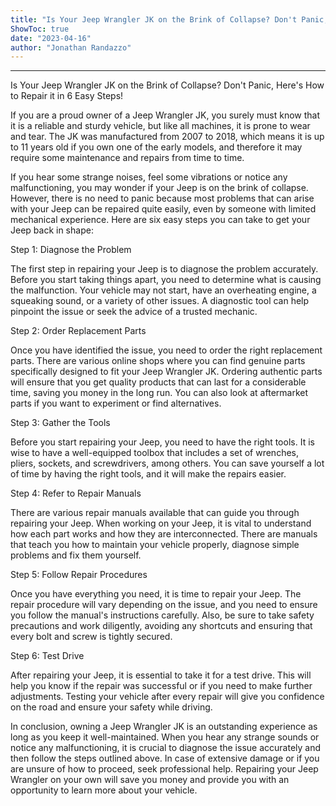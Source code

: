 ```yaml
---
title: "Is Your Jeep Wrangler JK on the Brink of Collapse? Don't Panic, Here's How to Repair it in 6 Easy Steps!"
ShowToc: true 
date: "2023-04-16"
author: "Jonathan Randazzo"
---
```

*****
Is Your Jeep Wrangler JK on the Brink of Collapse? Don't Panic, Here's How to Repair it in 6 Easy Steps!

If you are a proud owner of a Jeep Wrangler JK, you surely must know that it is a reliable and sturdy vehicle, but like all machines, it is prone to wear and tear. The JK was manufactured from 2007 to 2018, which means it is up to 11 years old if you own one of the early models, and therefore it may require some maintenance and repairs from time to time.

If you hear some strange noises, feel some vibrations or notice any malfunctioning, you may wonder if your Jeep is on the brink of collapse. However, there is no need to panic because most problems that can arise with your Jeep can be repaired quite easily, even by someone with limited mechanical experience. Here are six easy steps you can take to get your Jeep back in shape:

Step 1: Diagnose the Problem

The first step in repairing your Jeep is to diagnose the problem accurately. Before you start taking things apart, you need to determine what is causing the malfunction. Your vehicle may not start, have an overheating engine, a squeaking sound, or a variety of other issues. A diagnostic tool can help pinpoint the issue or seek the advice of a trusted mechanic.

Step 2: Order Replacement Parts

Once you have identified the issue, you need to order the right replacement parts. There are various online shops where you can find genuine parts specifically designed to fit your Jeep Wrangler JK. Ordering authentic parts will ensure that you get quality products that can last for a considerable time, saving you money in the long run. You can also look at aftermarket parts if you want to experiment or find alternatives.

Step 3: Gather the Tools

Before you start repairing your Jeep, you need to have the right tools. It is wise to have a well-equipped toolbox that includes a set of wrenches, pliers, sockets, and screwdrivers, among others. You can save yourself a lot of time by having the right tools, and it will make the repairs easier.

Step 4: Refer to Repair Manuals

There are various repair manuals available that can guide you through repairing your Jeep. When working on your Jeep, it is vital to understand how each part works and how they are interconnected. There are manuals that teach you how to maintain your vehicle properly, diagnose simple problems and fix them yourself.

Step 5: Follow Repair Procedures

Once you have everything you need, it is time to repair your Jeep. The repair procedure will vary depending on the issue, and you need to ensure you follow the manual's instructions carefully. Also, be sure to take safety precautions and work diligently, avoiding any shortcuts and ensuring that every bolt and screw is tightly secured.

Step 6: Test Drive

After repairing your Jeep, it is essential to take it for a test drive. This will help you know if the repair was successful or if you need to make further adjustments. Testing your vehicle after every repair will give you confidence on the road and ensure your safety while driving.

In conclusion, owning a Jeep Wrangler JK is an outstanding experience as long as you keep it well-maintained. When you hear any strange sounds or notice any malfunctioning, it is crucial to diagnose the issue accurately and then follow the steps outlined above. In case of extensive damage or if you are unsure of how to proceed, seek professional help. Repairing your Jeep Wrangler on your own will save you money and provide you with an opportunity to learn more about your vehicle.




